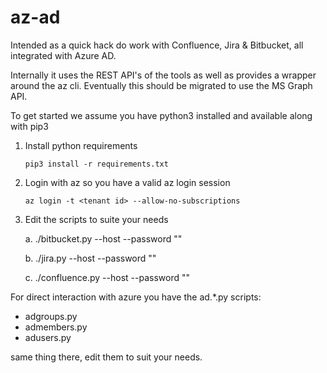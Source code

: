 # az-ad

Intended as a quick hack do work with Confluence, Jira & Bitbucket, all integrated with Azure AD.

Internally it uses the REST API's of the tools as well as provides a wrapper around the az cli. Eventually this should 
be migrated to use the MS Graph API.

To get started we assume you have python3 installed and available along with pip3

 1. Install python requirements

    `pip3 install -r requirements.txt`
 
 2. Login with az so you have a valid az login session

    `az login -t <tenant id> --allow-no-subscriptions`

 3. Edit the scripts to suite your needs
 
    a. ./bitbucket.py --host <bitbucket host> --password "<admin password>"
    
    b. ./jira.py --host <jira host> --password "<admin password>"
    
    c. ./confluence.py --host <confluence host> --password "<admin password>"

For direct interaction with azure you have the ad.*.py scripts:

* adgroups.py
* admembers.py
* adusers.py

same thing there, edit them to suit your needs.
